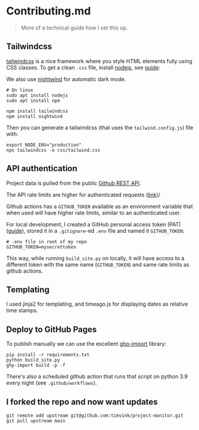 # Contributing.md

> More of a technical guide how I set this up.

## Tailwindcss

[tailwindcss](https://tailwindcss.com/) is a nice framework where you style HTML elements fully using CSS classes. To get a clean `.css` file, install [nodejs](https://nodejs.org/en/), see [guide](https://www.geeksforgeeks.org/installation-of-node-js-on-linux/):

We also use [nightwind](https://github.com/jjranalli/nightwind) for automatic dark mode.

```shell
# On linux
sudo apt install nodejs
sudo apt install npm
```

```shell
npm install tailwindcss
npm install nightwind
```

Then you can generate a tailwindcss (that uses the `tailwind.config.js`) file with:

```shell
export NODE_ENV="production"
npx tailwindcss -o css/tailwind.css
```

## API authentication

Project data is pulled from the public [Github REST API](https://docs.github.com/en/rest/reference/repos).

The API rate limits are higher for authenticated requests ([link](https://docs.github.com/en/rest/overview/resources-in-the-rest-api))/

Github actions has a `GITHUB_TOKEN` available as an environment variable that when used will have higher rate limits, similar to an authenticated user. 

For local development, I created a GitHub personal access token (PAT) ([guide](https://docs.github.com/en/authentication/keeping-your-account-and-data-secure/creating-a-personal-access-token)), stored it in a `.gitignore`-ed `.env` file and named it `GITHUB_TOKEN`:

```
# .env file in root of my repo
GITHUB_TOKEN=mysecrettoken
```

This way, while running `build_site.py` on locally, it will have access to a different token with the same name (`GITHUB_TOKEN`) and same rate limits as github actions.

## Templating

I used jinja2 for templating, and timeago.js for displaying dates as relative time stamps.

## Deploy to GitHub Pages

To publish manually we can use the excellent [ghp-import](https://github.com/c-w/ghp-import) library:

```shell
pip install -r requirements.txt
python build_site.py
ghp-import build -p -f
```

There's also a scheduled github action that runs that script on python 3.9 every night (see `.github/workflows`).


## I forked the repo and now want updates

```shell
git remote add upstream git@github.com:timvink/project-monitor.git
git pull upstream main
```